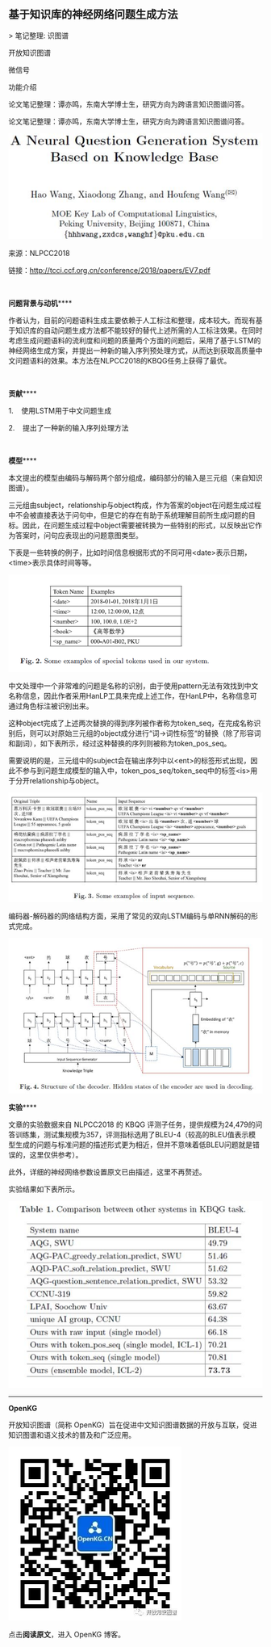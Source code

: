 
## 基于知识库的神经网络问题生成方法

&gt; 笔记整理: 识图谱                      


开放知识图谱


微信号



功能介绍



<p style="text-align:left;">论文笔记整理：谭亦鸣，东南大学博士生，研究方向为跨语言知识图谱问答。

论文笔记整理：谭亦鸣，东南大学博士生，研究方向为跨语言知识图谱问答。



![](img/基于知识库的神经网络问题生成方法.md_1.png)



来源：NLPCC2018

链接：http://tcci.ccf.org.cn/conference/2018/papers/EV7.pdf

 

**问题背景与动机******

作者认为，目前的问题语料生成主要依赖于人工标注和整理，成本较大。而现有基于知识库的自动问题生成方法都不能较好的替代上述所需的人工标注效果。在同时考虑生成问题语料的流利度和问题的质量两个方面的问题后，采用了基于LSTM的神经网络生成方案，并提出一种新的输入序列预处理方式，从而达到获取高质量中文问题语料的效果。本方法在NLPCC2018的KBQG任务上获得了最优。

 

**贡献******

1.    使用LSTM用于中文问题生成

2.    提出了一种新的输入序列处理方法

 

**模型******

本文提出的模型由编码与解码两个部分组成，编码部分的输入是三元组（来自知识图谱）。

三元组由subject，relationship与object构成，作为答案的object在问题生成过程中不会被直接表达于问句中，但是它的存在有助于系统理解目前所生成问题的目标。因此，在问题生成过程中object需要被转换为一些特别的形式，以反映出它作为答案时，问句应表现出的问题意图类型。

下表是一些转换的例子，比如时间信息根据形式的不同可用&lt;date&gt;表示日期，&lt;time&gt;表示具体时间等等。

![](img/基于知识库的神经网络问题生成方法.md_2.png)

中文处理中一个非常难的问题是名称的识别，由于使用pattern无法有效找到中文名称信息，因此作者采用HanLP工具来完成上述工作，在HanLP中，名称信息可通过角色标注被识别出来。

这种object完成了上述两次替换的得到序列被作者称为token_seq，在完成名称识别后，则可以对原始三元组的object成分进行“词-&gt;词性标签“的替换（除了形容词和副词），如下表所示，经过这种替换的序列则被称为token_pos_seq。

需要说明的是，三元组中的subject会在输出序列中以&lt;ent&gt;的标签形式出现，因此不参与到问题生成模型的输入中，token_pos_seq/token_seq中的标签&lt;is&gt;用于分开relationship与object。

![](img/基于知识库的神经网络问题生成方法.md_3.png)

编码器-解码器的网络结构方面，采用了常见的双向LSTM编码与单RNN解码的形式完成。

![](img/基于知识库的神经网络问题生成方法.md_4.png)



**实验******

文章的实验数据来自 NLPCC2018 的 KBQG 评测子任务，提供规模为24,479的问答训练集，测试集规模为357，评测指标选用了BLEU-4（较高的BLEU值表示模型生成的问题与标准问题的描述形式更为相近，但并不意味着低BLEU问题就是错误的，这里仅供参考）。

此外，详细的神经网络参数设置原文已由描述，这里不再赘述。

实验结果如下表所示。

![](img/基于知识库的神经网络问题生成方法.md_5.png)



****

**OpenKG**



开放知识图谱（简称 OpenKG）旨在促进中文知识图谱数据的开放与互联，促进知识图谱和语义技术的普及和广泛应用。

![](img/基于知识库的神经网络问题生成方法.md_6.jpeg)

点击**阅读原文**，进入 OpenKG 博客。
